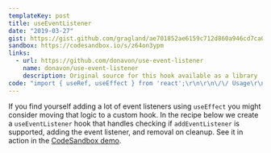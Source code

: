 ```yaml
---
templateKey: post
title: useEventListener
date: "2019-03-27"
gist: https://gist.github.com/gragland/ae701852ae6159c712d860a946cd7ca0
sandbox: https://codesandbox.io/s/z64on3ypm
links:
  - url: https://github.com/donavon/use-event-listener
    name: donavon/use-event-listener
    description: Original source for this hook available as a library
code: "import { useRef, useEffect } from 'react';\r\n\r\n\/\/ Usage\r\nfunction App(){\r\n  \/\/ State for storing mouse coordinates\r\n  const [coords, setCoords] = useState([0, 0]);\r\n  \r\n  \/\/ Add event listener using our hook\r\n  useEventListener('mousemove', ({ clientX, clientY }) => {\r\n    \/\/ Update coordinates\r\n    setCoords([clientX, clientY]);\r\n  });\r\n  \r\n  return (\r\n    <h1>\r\n      The mouse position is ({coords.x}, {coords.y})\r\n    <\/h1>\r\n  );\r\n}\r\n\r\n\/\/ Hook\r\nfunction useEventListener(eventName, handler, element = global){\r\n  \/\/ Create a ref that stores handler\r\n  const savedHandler = useRef();\r\n  \r\n  \/\/ Update ref.current value if handler changes.\r\n  \/\/ This allows our effect below to always get latest handler ...\r\n  \/\/ ... without us needing to pass it in effect deps array ...\r\n  \/\/ ... and potentially cause effect to re-run every render.\r\n  useEffect(() => {\r\n    savedHandler.current = handler;\r\n  }, [handler]);\r\n\r\n  useEffect(\r\n    () => {\r\n      \/\/ Make sure element supports addEventListener\r\n      const isSupported = element && element.addEventListener;\r\n      if (!isSupported) return;\r\n      \r\n      \/\/ Create event listener that calls handler function stored in ref\r\n      const eventListener = event => savedHandler.current(event);\r\n      \r\n      \/\/ Add event listener\r\n      element.addEventListener(eventName, eventListener);\r\n      \r\n      \/\/ Remove event listener on cleanup\r\n      return () => {\r\n        element.removeEventListener(eventName, eventListener);\r\n      };\r\n    },\r\n    [eventName, element] \/\/ Re-run if eventName or element changes\r\n  );\r\n};"
---
```


If you find yourself adding a lot of event listeners using `useEffect` you might consider moving that logic to a custom hook. In the recipe below we create a `useEventListener` hook that handles checking if `addEventListener` is supported, adding the event listener, and removal on cleanup. See it in action in the [CodeSandbox demo](https://codesandbox.io/s/z64on3ypm).
